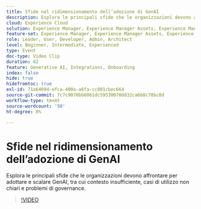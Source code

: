```yaml
---
title: Sfide nel ridimensionamento dell’adozione di GenAI
description: Esplora le principali sfide che le organizzazioni devono affrontare per adottare e scalare GenAI, tra cui contesto insufficiente, casi di utilizzo non chiari e problemi di governance.
cloud: Experience Cloud
solution: Experience Manager, Experience Manager Assets, Experience Manager Forms, Experience Manager Sites
feature-set: Experience Manager, Experience Manager Assets, Experience Manager Forms, Experience Manager Sites
role: Leader, User, Developer, Admin, Architect
level: Beginner, Intermediate, Experienced
type: Event
doc-type: Video Clip
duration: 62
feature: Generative AI, Integrations, Onboarding
index: false
hide: true
hidefromtoc: true
exl-id: 71a64094-efca-400a-a6fa-cc801cbec664
source-git-commit: 7c7c9070bb6061dc59530070dd32ca6b8c78bc8d
workflow-type: tm+mt
source-wordcount: '50'
ht-degree: 0%

---
```


# Sfide nel ridimensionamento dell’adozione di GenAI

Esplora le principali sfide che le organizzazioni devono affrontare per adottare e scalare GenAI, tra cui contesto insufficiente, casi di utilizzo non chiari e problemi di governance.

>[!VIDEO](https://video.tv.adobe.com/v/3459230/?learn=on&enablevpops)
